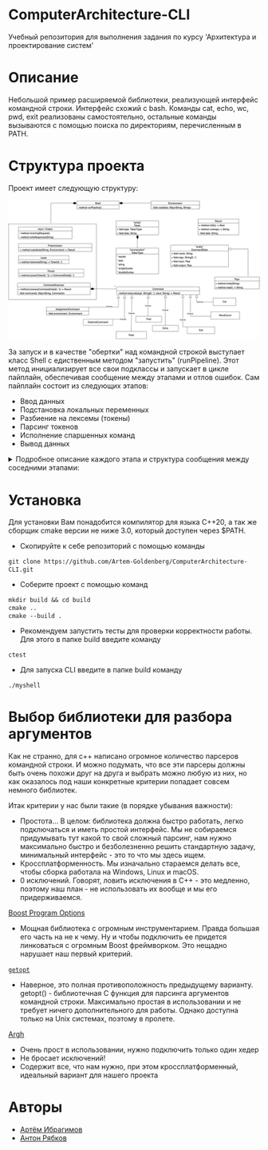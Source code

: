 # ComputerArchitecture-CLI
Учебный репозитория для выполнения задания по курсу 'Архитектура и проектирование систем'

# Описание
Небольшой пример расширяемой библиотеки, реализующей интерфейс командной строки. Интерфейс схожий с bash. Команды cat, echo, wc, pwd, exit реализованы самостоятельно, остальные команды вызываются с помощью поиска по директориям, перечисленным в PATH.

# Структура проекта
Проект имеет следующую структуру:

![alt text](/Diagrams/CLIArcthitecture.drawio.png)

За запуск и в качествe "обертки" над командной строкой выступает класс Shell c едиственным методом "запустить" (runPipeline). Этот метод инициализирует все свои подклассы и запускает в цикле пайплайн, обеспечивая сообщение между этапами и отлов ошибок. Сам пайплайн состоит из следующих этапов:

* Ввод данных
* Подстановка локальных переменных
* Разбиение на лексемы (токены)
* Парсинг токенов
* Исполнение спаршенных команд
* Вывод данных

<details><summary>Подробное описание каждого этапа и структура сообщения между соседними этапами:</summary><br>
  <details open><summary>1. Ввод данных</summary><br>
    <p>
      Обеспечивается классом Input/Output, который разделяет ответственность так же и за вывод. За ввод данных отвечает метод incomingRequest, который возвращает прочитанную строку (одну).
    </p>
    <p>
      <b>Note</b>: Класс не разделен на два, так как IO может содержать в себе более сложную логику, общую и для ввода и для вывода данных. Например, вывод может осуществляться по ssh или сразу в udp-socket в переводом из bid-endian в little-endian... Подобные особенности предполагается инкапсулировать в один класс Input/Output, а не дублировать в каждом из классов Input и Output.
    </p>
  </details>
  <details open><summary>2. Подстановка локальных переменных</summary><br>
    <p>
      Обеспечивается классом Preprocessor, а конкретно его единственным методом substitute. Этот метод принимает строку из класса Input/Output, а так же представителя класса Environment, в котором хранятся все известные переменные. В соответствии с содержимым класса Environment, метод substitute подставляет все локальные переменные.
    </p>
    <p>
      Переменная в строке выглядит следующим образом: сначала символ '$', а потом без пробелов и символов '$' еще сколько-то символов, которые и считаются названием переменной. Если подстрока, начанающаяся с символа '$', окружена одинарными или двойными кавычками, то парсер не считает ее переменной и подстановка не производится. В ином случае Preprocessor будет считать такую подстроку переменной и в случае отсутствия ее в классе Environment, вернет обшибку (Result c текстом ошибки).
    </p>
    <p>
      <b>Note</b>: Данная процедура происходит до токенизации, чтобы, например, корректно определять одним токеном такие команды как $A$B, где A="p", B="wd".
    </p>
  </details>
  <details open><summary>2-3. Сообщение между этапом 2 и 3</summary><br>
    <p>
      Осуществляется с помощью обертки Result<String, String>, которая возвращается Preprocessor'ом и обрабатывается классом Shell. При возврате ошибки подстановки исполнение пайплайна останавливается и ошибка передавется в Input/Output для уведомления пользователя. При корректном завершении работы Preprocessor'а строка из Result передается в класс Lexer.
    </p>
  </details>
  <details open><summary>3. Разбиение на лексемы (токены)</summary><br>
    <p>
      Обеспечивается классом Lexer, а конкретно методом tokenize, принимающим строку из Preprocessor и возвращающим очередь(массив) структур типа Token (описаны ниже).
    </p>
    <p>
      <b>Note</b>: Ошибок этот модуль возвращать не может.
    </p>
  </details>
  <details open><summary>3-4. Сообщение между этапом 3 и 4</summary><br>
    <p>
      Осуществляется с помощью списка специальных структур под названием Token. Каждый объект типа Token имеет два поля: тип и строку-содержание.
    </p>
    <p>
      <b>Note</b>: Добавление новых фич в синтаксис командной строки потребует как добавления новых типов, так и изменения классов Lexer и Parser. Однако такая зависимость необходима, так как позволяет разделить анализ сырой строки и ее лексем.
    </p>
  </details>
  <details open><summary>4. Парсинг токенов</summary><br>
    <p>
      Обеспечивается классом Parser, а конкретно методом parse, который принимает на вход список структур типа Token и возвращает список структур типа CommandData. При обработке предполагается, что у каждой команды есть название, аргументы, входной и выходной потоки. В случае, если парсинг не удался, то возвращается пустой массив (лучше бы Result::None!).
    </p>
    <p>
      <b>Note</b>: Входные потоки реализованы с помощью абстракции на случай будущего распараллеливания. Предполагается, что эти потоки будут использоваться только для установки очередности исполнения команд, но не для передачи хитрых аргументов и костылей и т.д.
    </p>
  </details>
  <details open><summary>4-5. Сообщение между этапом 3 и 4</summary><br>
    <p>
      Осуществляется с помощью списка структур типа CommandData, который возвращается Parser'ом и обрабатывается классом Shell (проверка, что не пустой). При возврате ошибки подстановки исполнение пайплайна останавливается и ошибка передавется в Input/Output для уведомления пользователя. При корректном завершении работы Parser'а значение из Result передается в класс CommandExecutor.
    </p>
    <p>
      <b>Note</b>: Не обязательно в поле команды писать реальное название команды. Важно, чтобы обработчик этой команды в CommandExecutor был забинжен на данное название.
    </p>
  </details>
  <details open><summary>5. Исполнение спаршенных команд</summary><br>
    <p>
      Обеспечивается классом CommandExecutor, который принимает на вход список команд типа CommandData, а вернет Result<String, String>. Для исполнения команд используется специальное отображение CommandExecutor::command, которое названию команды сопоставляет обработчик.
    </p>
    <p>
      <b>Note</b>: если хочется как-то влиять на какие-либо объекты извне (например на environment), то в обработчик нужно захардкодить адрес при инициализации класса Shell.<br>
      <b>Note</b>: есть забинженное название ошибки _EXIT, его возвращать кастомным реализациям нельзя.
    </p>
  </details>
  <details open><summary>6. Вывод данных</summary><br>
    <p>
      Обеспечивается классом Input/Output, а конкретно методом writeResponce, который приниммает строку, которую нужно вывести. Эта строка передается классом Shell после обработки одного из этапов пайплайна.
    </p>
  </details>
</details>

# Установка
Для установки Вам понадобится компилятор для языка C++20, а так же сборщик cmake версии не ниже 3.0, который доступен через $PATH.
- Скопируйте к себе репозиторий с помощью команды
```
git clone https://github.com/Artem-Goldenberg/ComputerArchitecture-CLI.git
```
- Соберите проект с помощью команд
```
mkdir build && cd build
cmake ..
cmake --build .
```
- Рекомендуем запустить тесты для проверки корректности работы. Для этого в папке build введите команду
```
ctest
```
- Для запуска CLI введите в папке build команду
```
./myshell
```


# Выбор библиотеки для разбора аргументов 

Как не странно, для c++ написано огромное количество парсеров командной строки. И можно подумать, что все эти парсеры должны быть очень похожи  друг на друга и выбрать можно любую из них, но как оказалось под наши конкретные критерии попадает совсем немного библиотек. 

Итак критерии у нас были такие (в порядке убывания важности): 
- Простота… В целом: библиотека должна быстро работать, легко подключаться и иметь простой интерфейс. Мы не собираемся придумывать тут какой то свой сложный парсинг, нам нужно максимально быстро и безболезненно решить стандартную задачу, минимальный интерфейс - это то что мы здесь ищем. 
- Кроссплатформенность. Мы изначально стараемся делать все, чтобы сборка работала на Windows, Linux и macOS. 
- 0 исключений. Говорят, ловить исключения в  C++ - это медленно, поэтому наш план - не использовать их вообще и мы его придерживаемся.

[Boost Program Options](https://www.boost.org/doc/libs/1_63_0/doc/html/program_options.html)
- Мощная библиотека с огромным инструментарием. Правда большая его часть на не к чему. Ну и чтобы подключить ее придется линковаться  с огромным Boost фреймворком. Это нещадно нарушает наш первый критерий. 

[`getopt`](https://www.gnu.org/software/libc/manual/html_node/Getopt.html)
- Наверное, это полная противоположность предыдущему варианту. getopt() - библиотечная С функция для парсинга аргументов командной строки. Максимально простая в использовании и не требует ничего дополнительного для работы. Однако доступна только на Unix системах, поэтому в пролете. 

[Argh](https://github.com/adishavit/argh)
- Очень прост в использовании, нужно подключить только один хедер
- Не бросает исключений!
- Содержит все, что нам нужно, при этом кроссплатформенный, идеальный вариант для нашего проекта


# Авторы
* [Артём Ибрагимов](https://github.com/Artem-Goldenberg)
* [Антон Рябков](https://github.com/Contramund)
